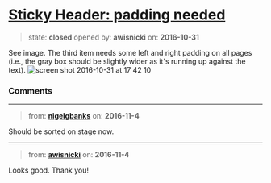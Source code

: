 # [Sticky Header: padding needed](https://github.com/livingstoneonline/livingstoneonline/issues/88)

> state: **closed** opened by: **awisnicki** on: **2016-10-31**

See image. The third item needs some left and right padding on all pages (i.e., the gray box should be slightly wider as it&#x27;s running up against the text).
![screen shot 2016-10-31 at 17 42 10](https://cloud.githubusercontent.com/assets/12518623/19874213/a4ee1048-9f91-11e6-9e57-928fec59e237.png)


### Comments

---
> from: [**nigelgbanks**](https://github.com/livingstoneonline/livingstoneonline/issues/88#issuecomment-258465018) on: **2016-11-4**

Should be sorted on stage now.

---
> from: [**awisnicki**](https://github.com/livingstoneonline/livingstoneonline/issues/88#issuecomment-258562400) on: **2016-11-4**

Looks good. Thank you!


